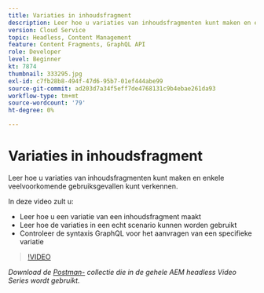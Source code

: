 ```yaml
---
title: Variaties in inhoudsfragment
description: Leer hoe u variaties van inhoudsfragmenten kunt maken en enkele veelvoorkomende gebruiksgevallen kunt verkennen.
version: Cloud Service
topic: Headless, Content Management
feature: Content Fragments, GraphQL API
role: Developer
level: Beginner
kt: 7874
thumbnail: 333295.jpg
exl-id: c7fb28b8-494f-47d6-95b7-01ef444abe99
source-git-commit: ad203d7a34f5eff7de4768131c9b4ebae261da93
workflow-type: tm+mt
source-wordcount: '79'
ht-degree: 0%

---
```


# Variaties in inhoudsfragment

Leer hoe u variaties van inhoudsfragmenten kunt maken en enkele veelvoorkomende gebruiksgevallen kunt verkennen.

In deze video zult u:

+ Leer hoe u een variatie van een inhoudsfragment maakt
+ Leer hoe de variaties in een echt scenario kunnen worden gebruikt
+ Controleer de syntaxis GraphQL voor het aanvragen van een specifieke variatie

>[!VIDEO](https://video.tv.adobe.com/v/333295/?quality=12&learn=on)

_Download de  [Postman-](./assets/aem-headless-video-series.postman_collection.json) collectie die in de gehele AEM headless Video Series wordt gebruikt._
